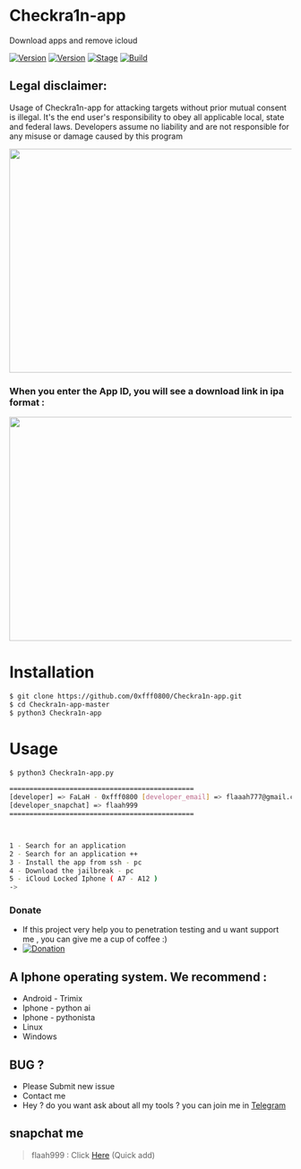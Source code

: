 # Checkra1n-app
Download apps and remove icloud

[![Version](https://img.shields.io/badge/Brutesploit-1.1.0-brightgreen.svg?maxAge=259200)]()
[![Version](https://img.shields.io/badge/Codename-Pretty-red.svg?maxAge=259200)]()
[![Stage](https://img.shields.io/badge/Release-Stable-brightgreen.svg)]()
[![Build](https://img.shields.io/badge/Supported_OS-Linux-orange.svg)]()

## Legal disclaimer:

Usage of Checkra1n-app for attacking targets without prior mutual consent is illegal. It's the end user's responsibility to obey all applicable local, state and federal laws. Developers assume no liability and are not responsible for any misuse or damage caused by this program 

<img src="https://k.top4top.io/p_20970vvmu1.png" width="600" height="400">

### When you enter the App ID, you will see a download link in ipa format : 

<img src="https://l.top4top.io/p_2097jk7ic2.png" width="600" height="400">




# Installation
```bash
$ git clone https://github.com/0xfff0800/Checkra1n-app.git
$ cd Checkra1n-app-master
$ python3 Checkra1n-app 
```

# Usage
```bash
$ python3 Checkra1n-app.py 

==============================================
[developer] => FaLaH - 0xfff0800 [developer_email] => flaaah777@gmail.com ) 
[developer_snapchat] => flaah999
==============================================



1 - Search for an application
2 - Search for an application ++
3 - Install the app from ssh - pc 
4 - Download the jailbreak - pc 
5 - iCloud Locked Iphone ( A7 - A12 )
-> 

```


### Donate
- If this project very help you to penetration testing  and u want support me , you can give me a cup of coffee :)
- [![Donation](https://img.shields.io/badge/bitcoin-donate-yellow.svg)](https://www.up-00.com/i/00176/4gu5yi4fwmgt.jpg)

## A Iphone operating system. We recommend :
- Android - Trimix
- Iphone - python ai 
- Iphone - pythonista
- Linux 
- Windows 

## BUG ? 
- Please Submit new issue 
- Contact me
- Hey ? do you want ask about all my tools ? you can join me in [Telegram](https://T.me/flaah999)


 ## snapchat me
 > flaah999 : Click [Here](https://www.snapchat.com/add/flaah999) (Quick add)
 
 
